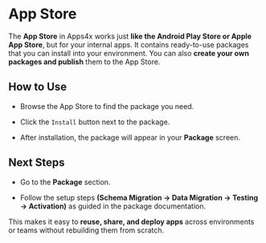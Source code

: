 # App Store

The **App Store** in Apps4x works just **like the Android Play Store or Apple App Store**, but for your internal apps. It contains ready-to-use packages that you can install into your environment. You can also **create your own packages and publish** them to the App Store.

## How to Use

  - Browse the App Store to find the package you need.

  - Click the `Install` button next to the package.

  - After installation, the package will appear in your **Package** screen.

## Next Steps

  - Go to the **Package** section.

  - Follow the setup steps **(Schema Migration → Data Migration → Testing → Activation)** as guided in the package documentation.

This makes it easy to **reuse, share, and deploy apps** across environments or teams without rebuilding them from scratch.